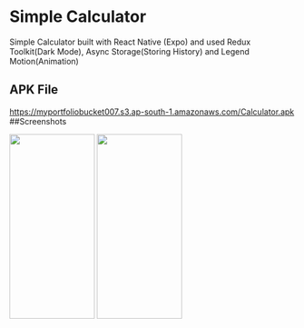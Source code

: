 # Simple Calculator
Simple Calculator built with React Native (Expo) and used Redux Toolkit(Dark Mode), Async Storage(Storing History) and Legend Motion(Animation)

## APK File
https://myportfoliobucket007.s3.ap-south-1.amazonaws.com/Calculator.apk
##Screenshots

<img src="https://user-images.githubusercontent.com/54579621/221428844-da4c0680-aa2f-44c4-8b44-5a437917cea5.png" width="150" height="325">
<img src="https://user-images.githubusercontent.com/54579621/221428870-f4b59b17-5777-4d2d-8c01-a288af04c7e3.png" width="150" height="325">
